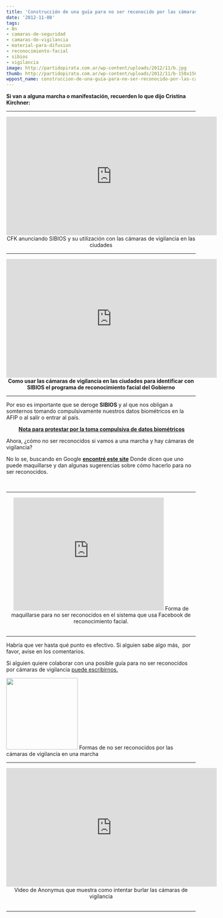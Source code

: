 ```yaml
---
title: 'Construcción de una guía para no ser reconocido por las cámaras de vigilancia '
date: '2012-11-08'
tags:
- 8n
- camaras-de-seguridad
- camaras-de-vigilancia
- material-para-difusion
- reconocimiento-facial
- sibios
- vigilancia
image: http://partidopirata.com.ar/wp-content/uploads/2012/11/b.jpg
thumb: http://partidopirata.com.ar/wp-content/uploads/2012/11/b-150x150.jpg
wppost_name: construccion-de-una-guia-para-no-ser-reconocido-por-las-camaras-de-vigilancia
---
```


<strong>Si van a alguna marcha o manifestación, recuerden lo que dijo Cristina Kirchner:</strong>

<hr />

<center>
<iframe src="http://www.youtube.com/embed/ZZnVuBHJ994" frameborder="0" width="560" height="315"></iframe>
CFK anunciando SIBIOS y su utilización con las cámaras de vigilancia en las ciudades</center>

<hr />
<p style="text-align: center;"><iframe src="http://www.youtube.com/embed/ARWx6uWxHtU" frameborder="0" width="560" height="315"></iframe>
<strong>Como usar las cámaras de vigilancia en las ciudades para identificar con SIBIOS el programa de reconocimiento facial del Gobierno</strong></p>


<hr />

Por eso es importante que se deroge <strong>SIBIOS</strong> y al que nos obligan a somternos tomando compulsivamente nuestros datos biométricos en la AFIP o al salir o entrar al país.
<p style="text-align: center;"><strong> <a href="http://partidopirata.com.ar/4771/nota-para-protestar-por-la-toma-compulsiva-de-datos-biometricos-en-ezeiza-afip-otros">Nota para protestar por la toma compulsiva de datos biométricos</a></strong></p>
Ahora, ¿cómo no ser reconocidos si vamos a una marcha y hay cámaras de vigilancia?

No lo se, buscando en Google <strong><a href="http://cvdazzle.com/" target="_blank">encontré este site</a></strong>
Donde dicen que uno puede maquillarse y dan algunas sugerencias sobre cómo hacerlo para no ser reconocidos.

&nbsp;

<hr />

<center>
<iframe src="http://player.vimeo.com/video/12308527?byline=0&amp;portrait=0" frameborder="0" width="400" height="300"></iframe>
Forma de maquillarse para no ser reconocidos en el sistema que usa Facebook de reconocimiento facial.</center>&nbsp;

<hr />

Habría que ver hasta qué punto es efectivo. Si alguien sabe algo más,  por favor, avise en los comentarios.

Si alguien quiere colaborar con una posible guía para no ser reconocidos por cámaras de vigilancia <a href="http://partidopirata.com.ar/contacto" target="_blank">puede escribirnos.</a>

<a href="http://partidopirata.com.ar/wp-content/uploads/2012/11/b.jpg"><img class="size-full wp-image-7313" title="b" src="http://partidopirata.com.ar/wp-content/uploads/2012/11/b.jpg" alt="" width="190" height="190" /></a> Formas de no ser reconocidos por las cámaras de vigilancia en una marcha


<hr />

<center>
<iframe src="http://www.youtube.com/embed/VSKqB-v5_Cw" frameborder="0" width="560" height="315"></iframe>
Video de Anonymus que muestra como intentar burlar las cámaras de vigilancia</center>&nbsp;

<hr />
